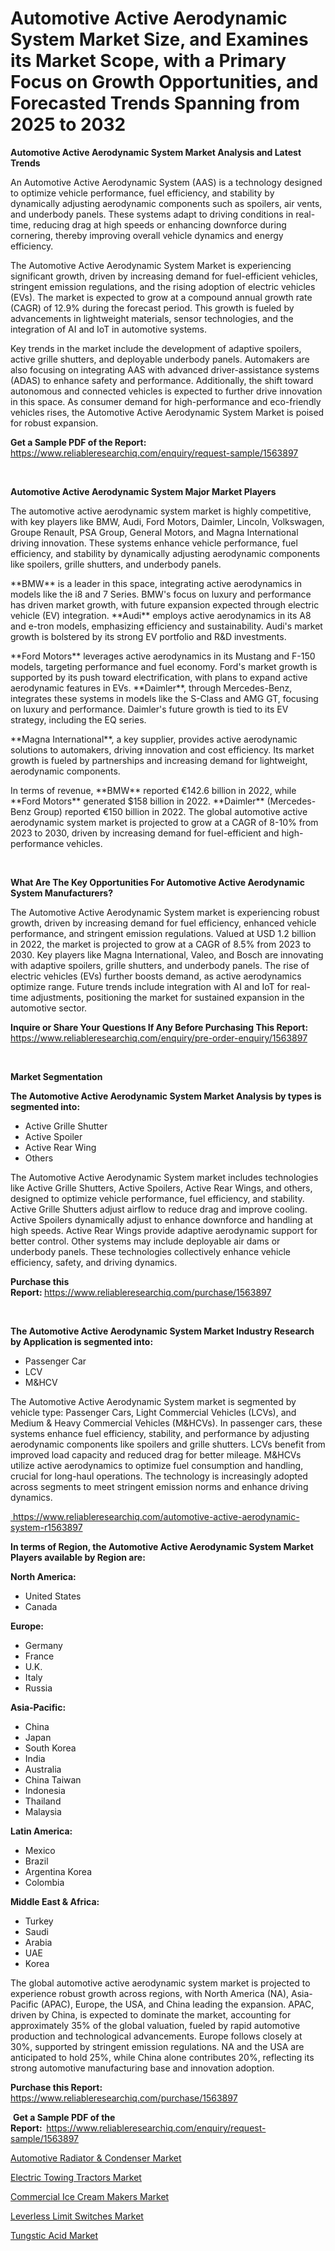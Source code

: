 <p><h1>Automotive Active Aerodynamic System Market Size, and Examines its Market Scope, with a Primary Focus on Growth Opportunities, and Forecasted Trends Spanning from 2025 to 2032</h1></p><p><strong>Automotive Active Aerodynamic System Market Analysis and Latest Trends</strong></p>
<p><p>An Automotive Active Aerodynamic System (AAS) is a technology designed to optimize vehicle performance, fuel efficiency, and stability by dynamically adjusting aerodynamic components such as spoilers, air vents, and underbody panels. These systems adapt to driving conditions in real-time, reducing drag at high speeds or enhancing downforce during cornering, thereby improving overall vehicle dynamics and energy efficiency.</p><p>The Automotive Active Aerodynamic System Market is experiencing significant growth, driven by increasing demand for fuel-efficient vehicles, stringent emission regulations, and the rising adoption of electric vehicles (EVs). The market is expected to grow at a compound annual growth rate (CAGR) of 12.9% during the forecast period. This growth is fueled by advancements in lightweight materials, sensor technologies, and the integration of AI and IoT in automotive systems.</p><p>Key trends in the market include the development of adaptive spoilers, active grille shutters, and deployable underbody panels. Automakers are also focusing on integrating AAS with advanced driver-assistance systems (ADAS) to enhance safety and performance. Additionally, the shift toward autonomous and connected vehicles is expected to further drive innovation in this space. As consumer demand for high-performance and eco-friendly vehicles rises, the Automotive Active Aerodynamic System Market is poised for robust expansion.</p></p>
<p><strong>Get a Sample PDF of the Report:&nbsp;</strong> <a href="https://www.reliableresearchiq.com/enquiry/request-sample/1563897?utm_campaign=1137&utm_medium=2&utm_source=Github&utm_content=ia&utm_term=23012025&utm_id=automotive-active-aerodynamic-system">https://www.reliableresearchiq.com/enquiry/request-sample/1563897</a></p>
<p>&nbsp;</p>
<p><strong>Automotive Active Aerodynamic System Major Market Players</strong></p>
<p><p>The automotive active aerodynamic system market is highly competitive, with key players like BMW, Audi, Ford Motors, Daimler, Lincoln, Volkswagen, Groupe Renault, PSA Group, General Motors, and Magna International driving innovation. These systems enhance vehicle performance, fuel efficiency, and stability by dynamically adjusting aerodynamic components like spoilers, grille shutters, and underbody panels.</p><p>**BMW** is a leader in this space, integrating active aerodynamics in models like the i8 and 7 Series. BMW's focus on luxury and performance has driven market growth, with future expansion expected through electric vehicle (EV) integration. **Audi** employs active aerodynamics in its A8 and e-tron models, emphasizing efficiency and sustainability. Audi's market growth is bolstered by its strong EV portfolio and R&D investments.</p><p>**Ford Motors** leverages active aerodynamics in its Mustang and F-150 models, targeting performance and fuel economy. Ford's market growth is supported by its push toward electrification, with plans to expand active aerodynamic features in EVs. **Daimler**, through Mercedes-Benz, integrates these systems in models like the S-Class and AMG GT, focusing on luxury and performance. Daimler's future growth is tied to its EV strategy, including the EQ series.</p><p>**Magna International**, a key supplier, provides active aerodynamic solutions to automakers, driving innovation and cost efficiency. Its market growth is fueled by partnerships and increasing demand for lightweight, aerodynamic components.</p><p>In terms of revenue, **BMW** reported €142.6 billion in 2022, while **Ford Motors** generated $158 billion in 2022. **Daimler** (Mercedes-Benz Group) reported €150 billion in 2022. The global automotive active aerodynamic system market is projected to grow at a CAGR of 8-10% from 2023 to 2030, driven by increasing demand for fuel-efficient and high-performance vehicles.</p></p>
<p>&nbsp;</p>
<p><strong>What Are The Key Opportunities For Automotive Active Aerodynamic System Manufacturers?</strong></p>
<p><p>The Automotive Active Aerodynamic System market is experiencing robust growth, driven by increasing demand for fuel efficiency, enhanced vehicle performance, and stringent emission regulations. Valued at USD 1.2 billion in 2022, the market is projected to grow at a CAGR of 8.5% from 2023 to 2030. Key players like Magna International, Valeo, and Bosch are innovating with adaptive spoilers, grille shutters, and underbody panels. The rise of electric vehicles (EVs) further boosts demand, as active aerodynamics optimize range. Future trends include integration with AI and IoT for real-time adjustments, positioning the market for sustained expansion in the automotive sector.</p></p>
<p><strong>Inquire or Share Your Questions If Any Before Purchasing This Report:</strong> <a href="https://www.reliableresearchiq.com/enquiry/pre-order-enquiry/1563897?utm_campaign=1137&utm_medium=2&utm_source=Github&utm_content=ia&utm_term=23012025&utm_id=automotive-active-aerodynamic-system">https://www.reliableresearchiq.com/enquiry/pre-order-enquiry/1563897</a></p>
<p>&nbsp;</p>
<p><strong>Market Segmentation</strong></p>
<p><strong>The Automotive Active Aerodynamic System Market Analysis by types is segmented into:</strong></p>
<p><ul><li>Active Grille Shutter</li><li>Active Spoiler</li><li>Active Rear Wing</li><li>Others</li></ul></p>
<p><p>The Automotive Active Aerodynamic System market includes technologies like Active Grille Shutters, Active Spoilers, Active Rear Wings, and others, designed to optimize vehicle performance, fuel efficiency, and stability. Active Grille Shutters adjust airflow to reduce drag and improve cooling. Active Spoilers dynamically adjust to enhance downforce and handling at high speeds. Active Rear Wings provide adaptive aerodynamic support for better control. Other systems may include deployable air dams or underbody panels. These technologies collectively enhance vehicle efficiency, safety, and driving dynamics.</p></p>
<p><strong>Purchase this Report:&nbsp;</strong><a href="https://www.reliableresearchiq.com/purchase/1563897?utm_campaign=1137&utm_medium=2&utm_source=Github&utm_content=ia&utm_term=23012025&utm_id=automotive-active-aerodynamic-system">https://www.reliableresearchiq.com/purchase/1563897</a></p>
<p>&nbsp;</p>
<p><strong>The Automotive Active Aerodynamic System Market Industry Research by Application is segmented into:</strong></p>
<p><ul><li>Passenger Car</li><li>LCV</li><li>M&HCV</li></ul></p>
<p><p>The Automotive Active Aerodynamic System market is segmented by vehicle type: Passenger Cars, Light Commercial Vehicles (LCVs), and Medium & Heavy Commercial Vehicles (M&HCVs). In passenger cars, these systems enhance fuel efficiency, stability, and performance by adjusting aerodynamic components like spoilers and grille shutters. LCVs benefit from improved load capacity and reduced drag for better mileage. M&HCVs utilize active aerodynamics to optimize fuel consumption and handling, crucial for long-haul operations. The technology is increasingly adopted across segments to meet stringent emission norms and enhance driving dynamics.</p></p>
<p><a href="https://www.reliableresearchiq.com/automotive-active-aerodynamic-system-r1563897?utm_campaign=1137&utm_medium=2&utm_source=Github&utm_content=ia&utm_term=23012025&utm_id=automotive-active-aerodynamic-system">&nbsp;https://www.reliableresearchiq.com/automotive-active-aerodynamic-system-r1563897</a></p>
<p><strong>In terms of Region, the Automotive Active Aerodynamic System Market Players available by Region are:</strong></p>
<p>
    <p> <strong> North America: </strong>
        <ul>
            <li>United States</li>
            <li>Canada</li>
        </ul>
        </p> 
    <p> <strong> Europe: </strong>
        <ul>
            <li>Germany</li>
            <li>France</li>
            <li>U.K.</li>
            <li>Italy</li>
            <li>Russia</li>
        </ul>
        </p> 
    <p> <strong> Asia-Pacific: </strong>
        <ul>
            <li>China</li>
            <li>Japan</li>
            <li>South Korea</li>
            <li>India</li>
            <li>Australia</li>
            <li>China Taiwan</li>
            <li>Indonesia</li>
            <li>Thailand</li>
            <li>Malaysia</li>
        </ul>
        </p> 
    <p> <strong> Latin America: </strong>
        <ul>
            <li>Mexico</li>
            <li>Brazil</li>
            <li>Argentina Korea</li>
            <li>Colombia</li>
        </ul>
        </p> 
    <p> <strong> Middle East & Africa: </strong>
        <ul>
            <li>Turkey</li>
            <li>Saudi</li>
            <li>Arabia</li>
            <li>UAE</li>
            <li>Korea</li>
        </ul>
    </p>
    </p>
<p><p>The global automotive active aerodynamic system market is projected to experience robust growth across regions, with North America (NA), Asia-Pacific (APAC), Europe, the USA, and China leading the expansion. APAC, driven by China, is expected to dominate the market, accounting for approximately 35% of the global valuation, fueled by rapid automotive production and technological advancements. Europe follows closely at 30%, supported by stringent emission regulations. NA and the USA are anticipated to hold 25%, while China alone contributes 20%, reflecting its strong automotive manufacturing base and innovation adoption.</p></p>
<p><strong>Purchase this Report: </strong><a href="https://www.reliableresearchiq.com/purchase/1563897?utm_campaign=1137&utm_medium=2&utm_source=Github&utm_content=ia&utm_term=23012025&utm_id=automotive-active-aerodynamic-system">https://www.reliableresearchiq.com/purchase/1563897</a></p>
<p>&nbsp;<strong>Get a Sample PDF of the Report:&nbsp;&nbsp;</strong><a href="https://www.reliableresearchiq.com/enquiry/request-sample/1563897?utm_campaign=1137&utm_medium=2&utm_source=Github&utm_content=ia&utm_term=23012025&utm_id=automotive-active-aerodynamic-system">https://www.reliableresearchiq.com/enquiry/request-sample/1563897</a></p>
<p><strong></strong></p>
<p><p><a href="https://github.com/dolorespeddico90/Market-Research-Report-List-1/blob/main/automotive-radiator-condenser-market.md?utm_campaign=1137&utm_medium=2&utm_source=Github&utm_content=ia&utm_term=23012025&utm_id=automotive-active-aerodynamic-system">Automotive Radiator & Condenser Market</a></p><p><a href="https://github.com/krinerstormy331/Market-Research-Report-List-1/blob/main/electric-towing-tractors-market.md?utm_campaign=1137&utm_medium=2&utm_source=Github&utm_content=ia&utm_term=23012025&utm_id=automotive-active-aerodynamic-system">Electric Towing Tractors Market</a></p><p><a href="https://www.linkedin.com/pulse/why-commercial-ice-cream-makers-market-rise-exploring-paidf?utm_campaign=1137&utm_medium=2&utm_source=Github&utm_content=ia&utm_term=23012025&utm_id=automotive-active-aerodynamic-system">Commercial Ice Cream Makers Market</a></p><p><a href="https://www.linkedin.com/pulse/growth-forecast-revenue-outlook-leverless-limit-switches-market-2s52e?utm_campaign=1137&utm_medium=2&utm_source=Github&utm_content=ia&utm_term=23012025&utm_id=automotive-active-aerodynamic-system">Leverless Limit Switches Market</a></p><p><a href="https://www.linkedin.com/pulse/investing-tungstic-acid-market-trends-leading-products-regional-orlhc?utm_campaign=1137&utm_medium=2&utm_source=Github&utm_content=ia&utm_term=23012025&utm_id=automotive-active-aerodynamic-system">Tungstic Acid Market</a></p></p>